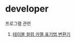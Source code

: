 # developer
프로그램 관련

1. <a href="https://gwanghyun-myung.github.io/developer/html-programs/테이블 컬럼 카멜 표기법 변환기.htm">테이블 컬럼 카멜 표기법 변환기</a><br/>


